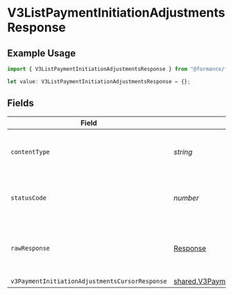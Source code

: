 # V3ListPaymentInitiationAdjustmentsResponse

## Example Usage

```typescript
import { V3ListPaymentInitiationAdjustmentsResponse } from "@formance/formance-sdk/sdk/models/operations";

let value: V3ListPaymentInitiationAdjustmentsResponse = {};
```

## Fields

| Field                                                                                                                             | Type                                                                                                                              | Required                                                                                                                          | Description                                                                                                                       |
| --------------------------------------------------------------------------------------------------------------------------------- | --------------------------------------------------------------------------------------------------------------------------------- | --------------------------------------------------------------------------------------------------------------------------------- | --------------------------------------------------------------------------------------------------------------------------------- |
| `contentType`                                                                                                                     | *string*                                                                                                                          | :heavy_check_mark:                                                                                                                | HTTP response content type for this operation                                                                                     |
| `statusCode`                                                                                                                      | *number*                                                                                                                          | :heavy_check_mark:                                                                                                                | HTTP response status code for this operation                                                                                      |
| `rawResponse`                                                                                                                     | [Response](https://developer.mozilla.org/en-US/docs/Web/API/Response)                                                             | :heavy_check_mark:                                                                                                                | Raw HTTP response; suitable for custom response parsing                                                                           |
| `v3PaymentInitiationAdjustmentsCursorResponse`                                                                                    | [shared.V3PaymentInitiationAdjustmentsCursorResponse](../../../sdk/models/shared/v3paymentinitiationadjustmentscursorresponse.md) | :heavy_minus_sign:                                                                                                                | OK                                                                                                                                |